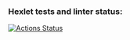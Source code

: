 ### Hexlet tests and linter status:
[![Actions Status](https://github.com/gutfresh/python-project-lvl1/workflows/hexlet-check/badge.svg)](https://github.com/gutfresh/python-project-lvl1/actions)